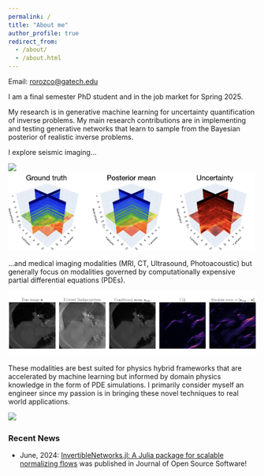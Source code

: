 ```yaml
---
permalink: /
title: "About me"
author_profile: true
redirect_from: 
  - /about/
  - /about.html
---
```

Email: rorozco@gatech.edu

I am a final semester PhD student and in the job market for Spring 2025. 

My research is in generative machine learning for uncertainty quantification of inverse problems. My main research contributions are in implementing and testing generative networks that learn to sample from the Bayesian posterior of realistic inverse problems. 

I explore seismic imaging... 

<p float="left">
  <img src="/images/rtm.gif" width="200">
  <img src="/images/3d_seismic.png" width="500">
</p>




...and medical imaging modalities (MRI, CT, Ultrasound, Photoacoustic) but generally focus on modalities governed by computationally expensive partial differential equations (PDEs). 

![Medical Imaging with Uncertainty Quantification](/images/uq_ct.jpeg)

These modalities are best suited for physics hybrid frameworks that are accelerated by machine learning but informed by domain physics knowledge in the form of PDE simulations. I primarily consider myself an engineer since my passion is in bringing these novel techniques to real world applications.

<img src="/images/mri_post.gif" width="200">


### Recent News

* June, 2024: [InvertibleNetworks.jl: A Julia package for scalable normalizing flows](https://joss.theoj.org/papers/10.21105/joss.06554) was published in Journal of Open Source Software!
